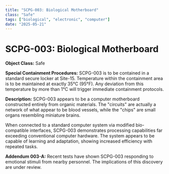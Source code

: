 ```yaml
---
title: "SCPG-003: Biological Motherboard"
class: "Safe"
tags: ["biological", "electronic", "computer"]
date: "2025-05-21"
---
```


# SCPG-003: Biological Motherboard

**Object Class:** Safe

**Special Containment Procedures:** SCPG-003 is to be contained in a standard secure locker at Site-15. Temperature within the containment area is to be maintained at exactly 35°C (95°F). Any deviation from this temperature by more than 1°C will trigger immediate containment protocols.

**Description:** SCPG-003 appears to be a computer motherboard constructed entirely from organic materials. The "circuits" are actually a network of what appear to be blood vessels, while the "chips" are small organs resembling miniature brains.

When connected to a standard computer system via modified bio-compatible interfaces, SCPG-003 demonstrates processing capabilities far exceeding conventional computer hardware. The system appears to be capable of learning and adaptation, showing increased efficiency with repeated tasks.

**Addendum 003-A:** Recent tests have shown SCPG-003 responding to emotional stimuli from nearby personnel. The implications of this discovery are under review.
